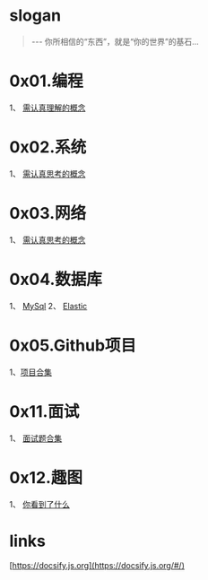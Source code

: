 # slogan

> --- 你所相信的“东西”，就是“你的世界”的基石...

# 0x01.编程
1、 [需认真理解的概念](/coding/)

# 0x02.系统
1、 [需认真思考的概念](/system/)

# 0x03.网络
1、 [需认真思考的概念](/network/)

# 0x04.数据库
1、 [MySql](/database/mysql8/)
2、 [Elastic](/database/elastic/)

# 0x05.Github项目
1、[项目合集](/github_repo.md)

# 0x11.面试
1、 [面试题合集](/interview/)
   
# 0x12.趣图
1、 [你看到了什么](/qu_img/tizi)


# links
[https://docsify.js.org](https://docsify.js.org/#/)